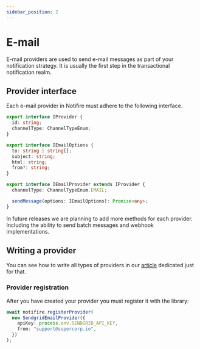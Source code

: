 ```yaml
---
sidebar_position: 2
---
```


# E-mail

E-mail providers are used to send e-mail messages as part of your notification strategy. It is usually the first step in the transactional notification realm.

## Provider interface

Each e-mail provider in Notifire must adhere to the following interface.

```typescript
export interface IProvider {
  id: string;
  channelType: ChannelTypeEnum;
}

export interface IEmailOptions {
  to: string | string[];
  subject: string;
  html: string;
  from?: string;
}

export interface IEmailProvider extends IProvider {
  channelType: ChannelTypeEnum.EMAIL;

  sendMessage(options: IEmailOptions): Promise<any>;
}
```

In future releases we are planning to add more methods for each provider. Including the ability to send batch messages and webhook implementations.

## Writing a provider

You can see how to write all types of providers in our [article][create-provider] dedicated just for that.

### Provider registration

After you have created your provider you must register it with the library:

```typescript
await notifire.registerProvider(
  new SendgridEmailProvider({
    apiKey: process.env.SENDGRID_API_KEY,
    from: "support@supercorp.io",
  })
);
```

[create-provider]: ../community/create-provider.md#email-provider